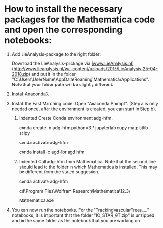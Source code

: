 # How to install the necessary packages for the Mathematica code and open the corresponding notebooks:

1. Add LieAnalysis-package to the right folder:

	Download the LieAnalysis-package via [www.LieAnalysis.nl](http://www.lieanalysis.nl/wp-content/uploads/2018/LieAnalysis-25-04-2018.zip) and put it in the folder "C:\Users\UserName\AppData\Roaming\Mathematica\Applications". Note that your folder path will be slightly different.

2. Install Anaconda3.

3. Install the Fast Marching code. Open "Anaconda Prompt". (Step a is only needed once, after the environment is created, you can start in Step b).

	1. Indented Create Conda environment adg-hfm.

		conda create -n adg-hfm python=3.7 jupyterlab cupy matplotlib scipy

		conda activate adg-hfm

		conda install -c agd-lbr agd hfm

	2. Indented Call adg-hfm from Mathematica. Note that the second line should lead to the folder in which Mathematica is installed. This may be different from the stated suggestion.

		conda activate adg-hfm

		cd\Program Files\Wolfram Research\Mathematica\12.3\

		Mathematica.exe

4. You can now run the notebooks. For the "TrackingVascularTrees_..." notebooks, it is important that the folder "IO_STAR_GT.zip" is unzipped and in the same folder as the notebook that you are working on.
